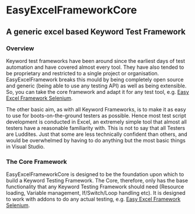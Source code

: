 # EasyExcelFrameworkCore
## A generic excel based Keyword Test Framework

### Overview
Keyword test frameworks have been around since the earliest days of test automation and have covered almost every tool. They have also tended to be proprietary and restricted to a single project or organisation. EasyExcelFramework breaks this mould by being completely open source and generic (being able to use any testing API) as well as being extensible.  So, you can take the core framework and adapt it for any test tool, e.g. [Easy Excel Framework Selenium](https://github.com/BigIan1969/EasyExcelFrameworkSelenium).

The other basic aim, as with all Keyword Frameworks, is to make it as easy to use for boots-on-the-ground testers as possible. Hence most test script development is conducted in Excel, an extremely simple tool that almost all testers have a reasonable familiarity with.  This is not to say that all Testers are Luddites.  Just that some are less technically confident than others, and would be overwhelmed by having to do anything but the most basic things in Visual Studio.

### The Core Framework
EasyExcelFrameworkCore is designed to be the foundation upon which to build a Keyword Testing Framework.  The Core, therefore, only has the base functionality that any Keyword Testing Framework should need (Resource loading, Variable management, If/Switch/Loop handling etc).  It is designed to work with addons to do any actual testing, e.g. [Easy Excel Framework Selenium](https://github.com/BigIan1969/EasyExcelFrameworkSelenium).
